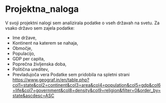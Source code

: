 # Projektna_naloga
V svoji projektni nalogi sem analizirala podatke o vseh državah na svetu.
Za vsako državo sem zajela podatke:
- Ime države,
- Kontinent na katerem se nahaja,
- Območje,
- Populacijo,
- GDP per capita,
- Poprečna življenska doba,
- Politična ureditev,
- Prevladujoča vera
Podatke sem pridobila na spletni strani https://www.geograf.in/en/table.php?col1=state&col2=continent&col3=area&col4=population&col5=gdp&col6=life&col7=government&col8=density&col9=religion&filter=0&order_by=state&ascdesc=ASC

